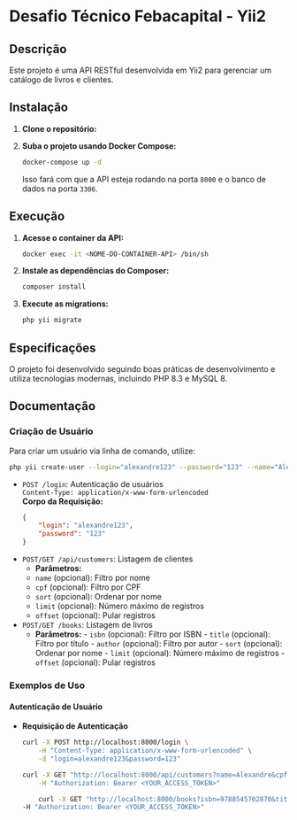 # Desafio Técnico Febacapital - Yii2

## Descrição
Este projeto é uma API RESTful desenvolvida em Yii2 para gerenciar um catálogo de livros e clientes.

## Instalação

1. **Clone o repositório:**


2. **Suba o projeto usando Docker Compose:**
    ```bash
    docker-compose up -d
    ```
    Isso fará com que a API esteja rodando na porta `8000` e o banco de dados na porta `3306`.

## Execução

1. **Acesse o container da API:**
    ```bash
    docker exec -it <NOME-DO-CONTAINER-API> /bin/sh
    ```

2. **Instale as dependências do Composer:**
    ```bash
    composer install
    ```

3. **Execute as migrations:**
    ```bash
    php yii migrate
    ```

## Especificações

O projeto foi desenvolvido seguindo boas práticas de desenvolvimento e utiliza tecnologias modernas, incluindo PHP 8.3 e MySQL 8.

## Documentação

### Criação de Usuário

Para criar um usuário via linha de comando, utilize:
 ```bash
php yii create-user --login="alexandre123" --password="123" --name="Alexandre"
```


- `POST /login`: Autenticação de usuários  
  `Content-Type: application/x-www-form-urlencoded`  
  **Corpo da Requisição:**
  ```json
  {
      "login": "alexandre123",
      "password": "123"
  }

- `POST/GET /api/customers`: Listagem de clientes
    - **Parâmetros:**
    - `name` (opcional): Filtro por nome
    - `cpf` (opcional): Filtro por CPF
    - `sort` (opcional): Ordenar por nome
    - `limit` (opcional): Número máximo de registros
    - `offset` (opcional): Pular registros
- `POST/GET /books`: Listagem de livros
    - **Parâmetros:**
            - `isbn` (opcional): Filtro por ISBN
            - `title` (opcional): Filtro por título
            - `author` (opcional): Filtro por autor
            - `sort` (opcional): Ordenar por nome
            - `limit` (opcional): Número máximo de registros
            - `offset` (opcional): Pular registros


### Exemplos de Uso

#### Autenticação de Usuário

- **Requisição de Autenticação**

    ```bash
    curl -X POST http://localhost:8000/login \
        -H "Content-Type: application/x-www-form-urlencoded" \
        -d "login=alexandre123&password=123"
    ```

    ```bash
    curl -X GET "http://localhost:8000/api/customers?name=Alexandre&cpf=12345678900&sort=name&limit=10&offset=0" \
        -H "Authorization: Bearer <YOUR_ACCESS_TOKEN>"
    ```

    ```bash
        curl -X GET "http://localhost:8000/books?isbn=9788545702870&title=Clean%20Code&author=Robert%20C.%20Martin&sort=title&limit=10&offset=0" \
    -H "Authorization: Bearer <YOUR_ACCESS_TOKEN>"
    ```


